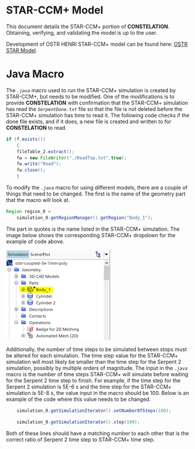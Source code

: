 # STAR-CCM+ Model

This document details the STAR-CCM+ portion of **CONSTELATION**. Obtaining, verifying, and validating the model is up to the user. 

Development of OSTR HENRI STAR-CCM+ model can be found here: [OSTR STAR Model](https://github.com/warrenau/ostr-henri-starccm).



# Java Macro
The *`.java`* macro used to run the STAR-CCM+ simulation is created by STAR-CCM+, but needs to be modified. One of the modifications is to provide **CONSTELATION** with confirmation that the STAR-CCM+ simulation has read the *`SerpentDone.txt`* file so that the file is not deleted before the STAR-CCM+ simulation has time to read it. The following code checks if the done file exists, and if it does, a new file is created and written to for **CONSTELATION** to read.
```java
if (f.exists())
    {
    fileTable_2.extract();
    fw = new FileWriter("./ReadTop.txt",true);
    fw.write("Read");
    fw.close();
    }
```

To modify the *`.java`* macro for using different models, there are a couple of things that need to be changed. The first is the name of the geometry part that the macro will look at.
```java
Region region_0 = 
    simulation_0.getRegionManager().getRegion("Body_1");
```
The part in quotes is the name listed in the STAR-CCM+ simulation. The image below shows the corresponding STAR-CCM+ dropdown for the example of code above.

![STAR-CCM+ Model Geometry Dropdown](pics/ostr-coupled-geometry-dropdown-highlight.PNG)

Additionally, the number of time steps to be simulated between stops must be altered for each simulation. The time step value for the STAR-CCM+ simulation will most likely be smaller than the time step for the Serpent 2 simulation, possibly by multiple orders of magnitude. The input in the *`.java`* macro is the number of time steps STAR-CCM+ will simulate before waiting for the Serpent 2 time step to finish. For example, if the time step for the Serpent 2 simulation is 5E-6 s and the time step for the STAR-CCM+ simulation is 5E-8 s, the value input in the macro should be 100. Below is an example of the code where this value needs to be changed.

```java
    simulation_0.getSimulationIterator().setNumberOfSteps(100);
```
```java
    simulation_0.getSimulationIterator().step(100);
```

Both of these lines should have a matching number to each other that is the correct ratio of Serpent 2 time step to STAR-CCM+ time step.
